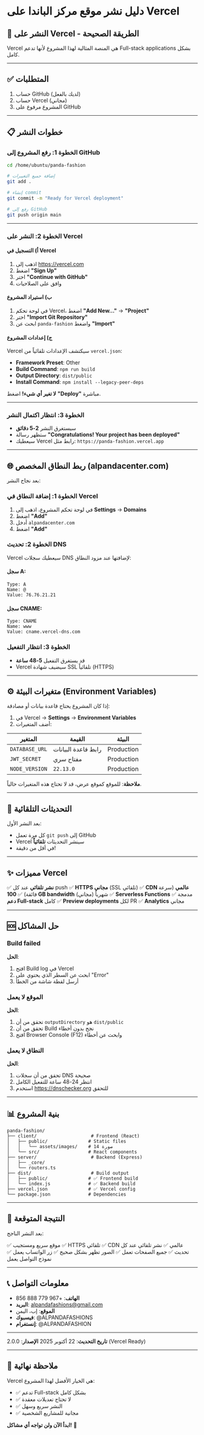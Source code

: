 # دليل نشر موقع مركز الباندا على Vercel

## 🚀 النشر على Vercel - الطريقة الصحيحة

Vercel هي المنصة المثالية لهذا المشروع لأنها تدعم Full-stack applications بشكل كامل.

---

## ✅ المتطلبات

1. حساب GitHub (لديك بالفعل)
2. حساب Vercel (مجاني)
3. المشروع مرفوع على GitHub

---

## 📋 خطوات النشر

### الخطوة 1: رفع المشروع إلى GitHub

```bash
cd /home/ubuntu/panda-fashion

# إضافة جميع التغييرات
git add .

# إنشاء commit
git commit -m "Ready for Vercel deployment"

# رفع إلى GitHub
git push origin main
```

---

### الخطوة 2: النشر على Vercel

#### أ) التسجيل في Vercel

1. اذهب إلى https://vercel.com
2. اضغط **"Sign Up"**
3. اختر **"Continue with GitHub"**
4. وافق على الصلاحيات

#### ب) استيراد المشروع

1. في لوحة تحكم Vercel، اضغط **"Add New..."** → **"Project"**
2. اختر **"Import Git Repository"**
3. ابحث عن `panda-fashion` واضغط **"Import"**

#### ج) إعدادات المشروع

Vercel سيكتشف الإعدادات تلقائياً من `vercel.json`:

- **Framework Preset**: Other
- **Build Command**: `npm run build`
- **Output Directory**: `dist/public`
- **Install Command**: `npm install --legacy-peer-deps`

**لا تغير أي شيء!** اضغط **"Deploy"** مباشرة.

---

### الخطوة 3: انتظار اكتمال النشر

- سيستغرق النشر **2-5 دقائق**
- ستظهر رسالة **"Congratulations! Your project has been deployed"**
- سيعطيك Vercel رابط مثل: `https://panda-fashion.vercel.app`

---

## 🌐 ربط النطاق المخصص (alpandacenter.com)

بعد نجاح النشر:

### الخطوة 1: إضافة النطاق في Vercel

1. في لوحة تحكم المشروع، اذهب إلى **Settings** → **Domains**
2. اضغط **"Add"**
3. أدخل `alpandacenter.com`
4. اضغط **"Add"**

### الخطوة 2: تحديث DNS

Vercel سيعطيك سجلات DNS لإضافتها عند مزود النطاق:

#### سجل A:
```
Type: A
Name: @
Value: 76.76.21.21
```

#### سجل CNAME:
```
Type: CNAME
Name: www
Value: cname.vercel-dns.com
```

### الخطوة 3: انتظار التفعيل

- قد يستغرق التفعيل **5-48 ساعة**
- Vercel سيضيف شهادة SSL تلقائياً (HTTPS)

---

## ⚙️ متغيرات البيئة (Environment Variables)

إذا كان المشروع يحتاج قاعدة بيانات أو مصادقة:

1. في Vercel → **Settings** → **Environment Variables**
2. أضف المتغيرات:

| المتغير | القيمة | البيئة |
|---------|--------|--------|
| `DATABASE_URL` | رابط قاعدة البيانات | Production |
| `JWT_SECRET` | مفتاح سري | Production |
| `NODE_VERSION` | `22.13.0` | Production |

**ملاحظة**: للموقع كموقع عرض، قد لا تحتاج هذه المتغيرات حالياً.

---

## 🔄 التحديثات التلقائية

بعد النشر الأول:
- كل مرة تعمل `git push` إلى GitHub
- Vercel سينشر التحديثات **تلقائياً**
- في أقل من دقيقة!

---

## ✨ مميزات Vercel

✅ **نشر تلقائي** عند كل push
✅ **HTTPS مجاني** (SSL تلقائي)
✅ **CDN عالمي** (سرعة فائقة)
✅ **100 GB bandwidth** شهرياً (مجاني)
✅ **Serverless Functions** مدمجة
✅ **دعم Full-stack** كامل
✅ **Preview deployments** لكل PR
✅ **Analytics** مجاني

---

## 🆘 حل المشاكل

### Build failed

**الحل**:
1. افتح Build log في Vercel
2. ابحث عن السطر الذي يحتوي على "Error"
3. أرسل لقطة شاشة من الخطأ

### الموقع لا يعمل

**الحل**:
1. تحقق من أن `outputDirectory` هو `dist/public`
2. تحقق من أن Build نجح بدون أخطاء
3. افتح Browser Console (F12) وابحث عن أخطاء

### النطاق لا يعمل

**الحل**:
1. تحقق من أن سجلات DNS صحيحة
2. انتظر 24-48 ساعة للتفعيل الكامل
3. استخدم https://dnschecker.org للتحقق

---

## 📊 بنية المشروع

```
panda-fashion/
├── client/                    # Frontend (React)
│   ├── public/               # Static files
│   │   └── assets/images/    # 14 صورة
│   └── src/                  # React components
├── server/                    # Backend (Express)
│   ├── _core/
│   └── routers.ts
├── dist/                      # Build output
│   ├── public/               # ✅ Frontend build
│   └── index.js              # ✅ Backend build
├── vercel.json               # ✅ Vercel config
└── package.json              # Dependencies
```

---

## 🎯 النتيجة المتوقعة

بعد النشر الناجح:

✅ موقع سريع ومستجيب
✅ HTTPS تلقائي
✅ CDN عالمي
✅ نشر تلقائي عند كل تحديث
✅ جميع الصفحات تعمل
✅ الصور تظهر بشكل صحيح
✅ زر الواتساب يعمل
✅ نموذج التواصل يعمل

---

## 📞 معلومات التواصل

- **الهاتف**: +967 779 888 856
- **البريد**: alpandafashions@gmail.com
- **الموقع**: إب، اليمن
- **فيسبوك**: @ALPANDAFASHIONS
- **إنستغرام**: @ALPANDAFASHION

---

**تاريخ التحديث**: 22 أكتوبر 2025
**الإصدار**: 2.0.0 (Vercel Ready)

---

## 🎉 ملاحظة نهائية

Vercel هي الخيار الأفضل لهذا المشروع:
- ✅ تدعم Full-stack بشكل كامل
- ✅ لا تحتاج تعديلات معقدة
- ✅ النشر سريع وسهل
- ✅ مجانية للمشاريع الشخصية

**ابدأ الآن ولن تواجه أي مشاكل!** 🚀

